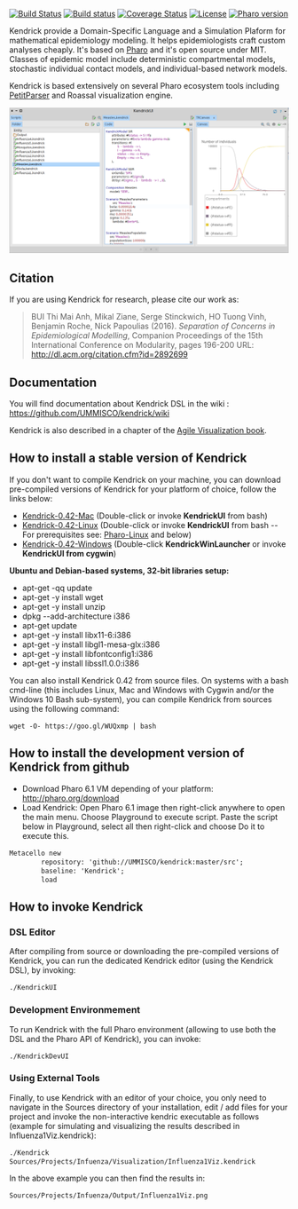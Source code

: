 [![Build Status](https://travis-ci.org/UMMISCO/kendrick.svg?branch=master)](https://travis-ci.org/UMMISCO/kendrick)
[![Build status](https://ci.appveyor.com/api/projects/status/0wy09lhcta0017ri?svg=true)](https://ci.appveyor.com/project/SergeStinckwich/kendrick)
[![Coverage Status](https://coveralls.io/repos/github/UMMISCO/kendrick/badge.svg?branch=master)](https://coveralls.io/github/UMMISCO/kendrick?branch=master)
[![License](https://img.shields.io/badge/license-MIT-blue.svg)](https://raw.githubusercontent.com/UMMISCO/kendrick/master/LICENSE)
[![Pharo version](https://img.shields.io/badge/Pharo-6.1-%23aac9ff.svg)](https://pharo.org/download)

Kendrick provide a Domain-Specific Language and a Simulation Plaform for mathematical epidemiology modeling. It helps epidemiologists craft custom analyses cheaply. It's based on [Pharo](http://www.pharo.org/) and it's open source under MIT. Classes of epidemic model include deterministic compartmental models, stochastic individual contact models, and individual-based network models.

Kendrick is based extensively on several Pharo ecosystem tools including [PetitParser](http://www.moosetechnology.org/tools/petitparser) and Roassal visualization engine.

[![Screenshot](images/screenshot.png)](https://raw.githubusercontent.com/PolyMathOrg/DataFrame/master/images/screenshot.png)

## Citation

If you are using Kendrick for research, please cite our work as:
> BUI Thi Mai Anh, Mikal Ziane, Serge Stinckwich, HO Tuong Vinh, Benjamin Roche, Nick Papoulias (2016). *Separation of Concerns in Epidemiological Modelling*, Companion Proceedings of the 15th International Conference on Modularity, pages 196-200 URL: http://dl.acm.org/citation.cfm?id=2892699

## Documentation
You will find documentation about Kendrick DSL in the wiki : https://github.com/UMMISCO/kendrick/wiki

Kendrick is also described in a chapter of the [Agile Visualization book](http://agilevisualization.com/).

## How to install a stable version of Kendrick

If you don't want to compile Kendrick on your machine, you can download pre-compiled versions of Kendrick for your platform of choice, follow the links below:

* [Kendrick-0.42-Mac](https://gitlab.com/ird-ummisco-npapoylias/kendrick-extentions/raw/master/Kendrick-0.42-Mac.zip) (Double-click or invoke **KendrickUI** from bash)
* [Kendrick-0.42-Linux](https://gitlab.com/ird-ummisco-npapoylias/kendrick-extentions/raw/master/Kendrick-0.42-Linux.zip) (Double-click or invoke **KendrickUI** from bash -- For prerequisites see: [Pharo-Linux](https://pharo.org/gnu-linux-installation) and below)
* [Kendrick-0.42-Windows](https://gitlab.com/ird-ummisco-npapoylias/kendrick-extentions/raw/master/Kendrick-0.42-Windows.zip) (Double-click **KendrickWinLauncher** or invoke **KendrickUI from cygwin**)

**Ubuntu and Debian-based systems, 32-bit libraries setup:**

* apt-get -qq update
* apt-get -y install wget
* apt-get -y install unzip
* dpkg --add-architecture i386 
* apt-get update 
* apt-get -y install libx11-6:i386 
* apt-get -y install libgl1-mesa-glx:i386 
* apt-get -y install libfontconfig1:i386 
* apt-get -y install libssl1.0.0:i386 

You can also install Kendrick 0.42 from source files. On systems with a bash cmd-line (this includes Linux, Mac and Windows with Cygwin and/or the Windows 10 Bash sub-system), you can compile Kendrick from sources using the following command:
```shell
wget -O- https://goo.gl/WUQxmp | bash
````

## How to install the development version of Kendrick from github

* Download Pharo 6.1 VM depending of your platform: http://pharo.org/download
* Load Kendrick: Open Pharo 6.1 image then right-click anywhere to open the main menu. Choose Playground to execute script. Paste the script below in Playground, select all then right-click and choose Do it to execute this.

```Smalltalk
Metacello new
        repository: 'github://UMMISCO/kendrick:master/src';
        baseline: 'Kendrick';
        load
```
## How to invoke Kendrick

### DSL Editor
After compiling from source or downloading the pre-compiled versions of Kendrick, you can run the 
dedicated Kendrick editor (using the Kendrick DSL), by invoking:
```shell
./KendrickUI
```

### Development Environmement

To run Kendrick with the full Pharo environment (allowing to use both the DSL and the Pharo API of Kendrick),
you can invoke:
```shell
./KendrickDevUI
```

### Using External Tools

Finally, to use Kendrick with an editor of your choice, you only need to navigate in the Sources directory
of your installation, edit / add files for your project and invoke the non-interactive kendric executable 
as follows (example for simulating and visualizing the results described in Influenza1Viz.kendrick):
```shell
./Kendrick Sources/Projects/Infuenza/Visualization/Influenza1Viz.kendrick
```

In the above example you can then find the results in: 
```shell
Sources/Projects/Infuenza/Output/Influenza1Viz.png
```

